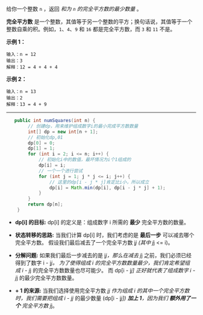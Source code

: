 给你一个整数 `n` ，返回 _和为 `n` 的完全平方数的最少数量_ 。

**完全平方数** 是一个整数，其值等于另一个整数的平方；换句话说，其值等于一个整数自乘的积。例如，`1`、`4`、`9` 和 `16` 都是完全平方数，而 `3` 和 `11` 不是。

**示例 1：**

```
输入：n = 12
输出：3 
解释：12 = 4 + 4 + 4
```

**示例 2：**

```
输入：n = 13
输出：2
解释：13 = 4 + 9
```
---
```java
   public int numSquares(int n) {
        // 创建dp，用来维护组成数字i的最小完成平方数数量
        int[] dp = new int[n + 1];
        // 初始化dp,01
        dp[0] = 0;
        dp[1] = 1;
        for (int i = 2; i <= n; i++) {
            // 初始化i中的数值，最坏情况为i个1组成的
            dp[i] = i;
            // 一个一个进行尝试
            for (int j = 1; j * j <= i; j++) {
                // 这里的dp[i - j * j]肯定比i小，所以成立
                dp[i] = Math.min(dp[i], dp[i - j * j] + 1);
            }
        }
        return dp[n];
    }
```
- **dp[i] 的目标:** dp[i] 的定义是：组成数字 i 所需的 **最少** 完全平方数的数量。
    
- **状态转移的思路:** 当我们计算 dp[i] 时，我们考虑的是 **最后一步** 可以减去哪个完全平方数。 假设我们最后减去了一个完全平方数 j*j (其中 j*j <= i)。
    
- **分解问题:** 如果我们最后一步减去的是 j*j，那么在减去 j*j 之前，我们必须已经得到了数字 i - j*j。 为了使得组成 i 的完全平方数数量最少，我们肯定希望组成 i - j*j 的完全平方数数量也尽可能少。 而 dp[i - j*j] 正好就代表了组成数字 i - j*j 的最少完全平方数数量。
    
- **+ 1 的来源:** 当我们选择使用完全平方数 _j_*j 作为组成 i 的其中一个完全平方数时，我们需要把组成 i - j*_j_ 的最少数量 (dp[i - j*j]) **加上 1**，因为我们 **额外用了一个** 完全平方数 j*j。